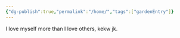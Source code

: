 ```yaml
---
{"dg-publish":true,"permalink":"/home/","tags":["gardenEntry"]}
---
```



I love myself more than I love others, kekw jk.